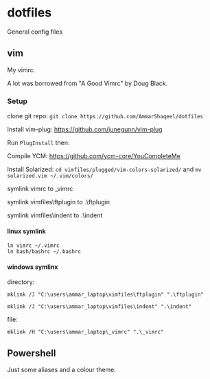 # dotfiles
General config files

## vim

My vimrc. 

A lot was borrowed from "A Good Vimrc" by Doug Black.


### Setup
clone git repo: `git clone https://github.com/AmmarShaqeel/dotfiles`

Install vim-plug: https://github.com/junegunn/vim-plug

Run `PlugInstall` then:

Compile YCM: https://github.com/ycm-core/YouCompleteMe

Install Solarized: `cd vimfiles/plugged/vim-colors-solarized/` and `mv solarized.vim ~/.vim/colors/`

symlink vimrc to \_vimrc

symlink vimfiles\ftplugin to .\ftplugin

symlink vimfiles\indent to .\indent


#### linux symlink

    ln vimrc ~/.vimrc
    ln bash/bashrc ~/.bashrc


#### windows symlinx
directory: 

    mklink /J "C:\users\ammar_laptop\vimfiles\ftplugin" ".\ftplugin"

    mklink /J "C:\users\ammar_laptop\vimfiles\indent" ".\indent"

file: 

    mklink /H "C:\users\ammar_laptop\_vimrc" ".\_vimrc"


## Powershell
Just some aliases and a colour theme.   

